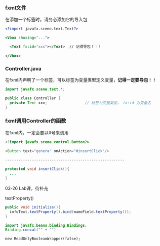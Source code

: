 ### fxml文件

在添加一个标签时，请务必添加它的导入包

```xml
<?import javafx.scene.text.Text?>

<Vbox shuxing="...">

  <Text fx:id="xxx"></Text>  // 记得导包！！！
  
</Vbox>
```

### Controller.java

在fxml内声明了一个标签，可以标签为变量类型定义变量，**记得一定要导包**！！

```java
import javafx.scene.text.*;

public class Controller {
  private Text xxx;  				// 标签为变量类型， fx:id 为变量名
}
```

### fxml调用Controller的函数

在fxml内，一定会要以#号来调用

```java
<?import javafx.scene.control.Button?>

<Button text="genera" onAction="#insertClick"/>

------------------------------------------------------
  
protected void insertClick(){
  ...
}
```

03-26 Lab课，待补充

textProperty()

```java
public void initialize(){
  infoText.textProperty().bind(nameField.textProperty());
}
```

```java
import javafx.beans.binding.Bindings;
Binding.concat("" + "")
```

```
new ReadOnlyBooleanWrapper(false);
```

